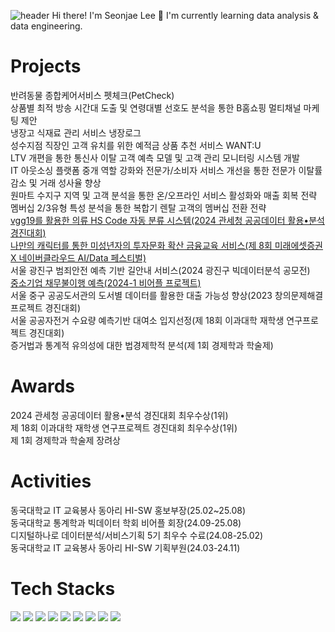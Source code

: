 ![header](https://capsule-render.vercel.app/api?type=waving&color=7F7FD5&text=%20Welcome%20to%20Seonjae's%20Github%20%20&height=150&fontSize=50&fontColor=ffffff)
Hi there! I'm Seonjae Lee 🙌
I'm currently learning data analysis & data engineering.

# Projects
반려동물 종합케어서비스 펫체크(PetCheck)<br>
상품별 최적 방송 시간대 도출 및 연령대별 선호도 분석을 통한 B홈쇼핑 멀티채널 마케팅 제안<br>
냉장고 식재료 관리 서비스 냉장로그<br>
성수지점 직장인 고객 유치를 위한 예적금 상품 추천 서비스 WANT:U<br>
LTV 개편을 통한 통신사 이탈 고객 예측 모델 및 고객 관리 모니터링 시스템 개발<br>
IT 아웃소싱 플랫폼 중개 역할 강화와 전문가/소비자 서비스 개선을 통한 전문가 이탈률 감소 및 거래 성사율 향상<br>
원마트 수지구 지역 및 고객 분석을 통한 온/오프라인 서비스 활성화와 매출 회복 전략<br>
멤버십 2/3유형 특성 분석을 통한 복합기 렌탈 고객의 멤버십 전환 전략<br>
[vgg19를 활용한 의류 HS Code 자동 분류 시스템(2024 관세청 공공데이터 활용•분석 경진대회)](https://github.com/iseonjae/Customs-Data-Competition)<br>
[나만의 캐릭터를 통한 미성년자의 투자문화 확산 금융교육 서비스(제 8회 미래에셋증권 X 네이버클라우드 AI/Data 페스티벌)](https://github.com/iseonjae/Miraeasset_RookieVicky)<br>
서울 광진구 범죄안전 예측 기반 길안내 서비스(2024 광진구 빅데이터분석 공모전) <br>
[중소기업 채무불이행 예측(2024-1 비어플 프로젝트)](https://github.com/iseonjae/BAF-24-1-finance_2)<br>
서울 중구 공공도서관의 도서별 데이터를 활용한 대출 가능성 향상(2023 창의문제해결 프로젝트 경진대회)<br>
서울 공공자전거 수요량 예측기반 대여소 입지선정(제 18회 이과대학 재학생 연구프로젝트 경진대회)<br>
증거법과 통계적 유의성에 대한 법경제학적 분석(제 1회 경제학과 학술제)

# Awards
2024 관세청 공공데이터 활용•분석 경진대회 최우수상(1위) <br>
제 18회 이과대학 재학생 연구프로젝트 경진대회 최우수상(1위) <br>
제 1회 경제학과 학술제 장려상

# Activities
동국대학교 IT 교육봉사 동아리 HI-SW 홍보부장(25.02~25.08)<br>
동국대학교 통계학과 빅데이터 학회 비어플 회장(24.09-25.08)<br>
디지털하나로 데이터분석/서비스기획 5기 최우수 수료(24.08-25.02)<br>
동국대학교 IT 교육봉사 동아리 HI-SW 기획부원(24.03-24.11)

# Tech Stacks
<img src="https://img.shields.io/badge/python-3776AB?style=for-the-badge&logo=python&logoColor=white"> <img src="https://img.shields.io/badge/R-276DC3?style=for-the-badge&logo=R&logoColor=white"> <img src="https://img.shields.io/badge/qgis-589632?style=for-the-badge&logo=qgis&logoColor=white"> <img src="https://img.shields.io/badge/mysql-4479A1?style=for-the-badge&logo=mysql&logoColor=white"> <img src="https://img.shields.io/badge/figma-F24E1E?style=for-the-badge&logo=figma&logoColor=white"> <img src="https://img.shields.io/badge/jupyter-F37626?style=for-the-badge&logo=jupyter&logoColor=white"> <img src="https://img.shields.io/badge/google colab-F9AB00?style=for-the-badge&logo=googlecolab&logoColor=white"> <img src="https://img.shields.io/badge/notion-000000?style=for-the-badge&logo=notion&logoColor=white"> <img src="https://img.shields.io/badge/slack-4A154B?style=for-the-badge&logo=slack&logoColor=white">
